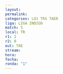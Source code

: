 ```yaml
---
layout: 
permalink: 
categories: LO1 TRS TAER
liga: LIGA INDIGO
match: 5
local: TR
r1: 2
r2: 0
out: TAE
stream: 
hora: 
fecha: 
ronda: "1"
---
```

